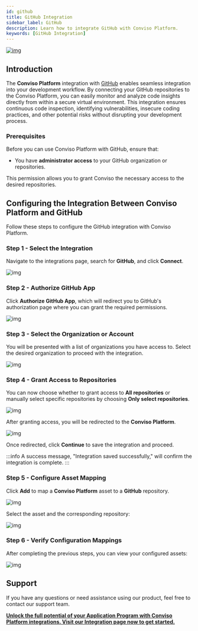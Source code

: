 ```yaml
---
id: github
title: GitHub Integration
sidebar_label: GitHub
description: Learn how to integrate GitHub with Conviso Platform.
keywords: [GitHub Integration]
---
```


<div style={{textAlign: 'center'}}>

[![img](../../static/img/github/github-00.png "Image for GitHub")](https://bit.ly/3JyRdl8)

</div>

## Introduction

The **Conviso Platform** integration with [GitHub](https://github.com/) enables seamless integration into your development workflow.
By connecting your GitHub repositories to the Conviso Platform, you can easily monitor and analyze code insights directly from within a secure virtual environment.
This integration ensures continuous code inspection, identifying vulnerabilities, insecure coding practices, and other potential risks without disrupting your development process.

### Prerequisites

Before you can use Conviso Platform with GitHub, ensure that:

- You have **administrator access** to your GitHub organization or repositories.

This permission allows you to grant Conviso the necessary access to the desired repositories.

## Configuring the Integration Between Conviso Platform and GitHub

Follow these steps to configure the GitHub integration with Conviso Platform.

### Step 1 - Select the Integration

Navigate to the integrations page, search for **GitHub**, and click **Connect**.

![img](../../static/img/github/github-01.png)

### Step 2 - Authorize GitHub App

Click **Authorize GitHub App**, which will redirect you to GitHub's authorization page where you can grant the required permissions.

![img](../../static/img/github/github-02.png)

### Step 3 - Select the Organization or Account

You will be presented with a list of organizations you have access to. Select the desired organization to proceed with the integration.

![img](../../static/img/github/github-03.png)

### Step 4 - Grant Access to Repositories

You can now choose whether to grant access to **All repositories** or manually select specific repositories by choosing **Only select repositories**.

![img](../../static/img/github/github-04.png)

After granting access, you will be redirected to the **Conviso Platform**.

![img](../../static/img/github/github-05.png)

Once redirected, click **Continue** to save the integration and proceed.

:::info
A success message, "Integration saved successfully," will confirm the integration is complete.
:::

### Step 5 - Configure Asset Mapping

Click **Add** to map a **Conviso Platform** asset to a **GitHub** repository.

![img](../../static/img/github/github-06.png)

Select the asset and the corresponding repository:

![img](../../static/img/github/github-07.png)

### Step 6 - Verify Configuration Mappings

After completing the previous steps, you can view your configured assets:

![img](../../static/img/github/github-08.png)

## Support

If you have any questions or need assistance using our product, feel free to contact our support team.

**[Unlock the full potential of your Application Program with Conviso Platform integrations. Visit our Integration page now to get started.](https://bit.ly/3NzvomE)**
